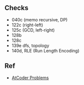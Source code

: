 ## Checks
- 040c (memo recursive, DP)
- 122c (right-left)
- 125c (GCD, left-right)
- 128b
- 128c
- 139e dfs, topology
- 140d, RLE (Run Length Encoding)

## Ref
- [AtCoder Problems](https://img.atcoder.jp/arc086/editorial.pdf)
